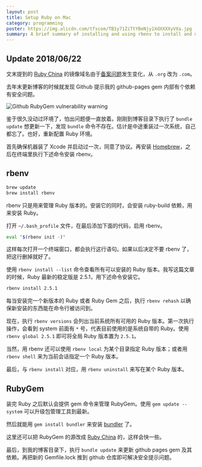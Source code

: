 ```yaml
---
layout: post
title: Setup Ruby on Mac
category: programming
poster: https://img.alicdn.com/tfscom/TB1y71ZiTtYBeNjy1XdXXXXyVXa.jpg
summary: A brief summary of installing and using rbenv to install and manage Ruby
---
```


## Update 2018/06/22

文末提到的 [Ruby China](https://gems.ruby-china.com/) 的镜像域名由于[备案问题](https://ruby-china.org/topics/37030)发生变化，从 `.org` 改为 `.com`。

去年末更新博客的时候就发现 Github 提示我的 github-pages gem 内部有个依赖有安全问题。

![Github RubyGem vulnerability warning](https://img.alicdn.com/tfscom/TB1wB9ZiTtYBeNjy1XdXXXXyVXa.png)

鉴于很久没动过环境了，怕出问题便一直放着。刚刚到博客目录下执行了 `bundle update` 想更新一下，发现 `bundle` 命令不存在。估计是中途重装过一次系统，自己都忘了。也好，重新配置 Ruby 环境。

首先确保机器装了 Xcode 并启动过一次，同意了协议。再安装 [Homebrew](https://brew.sh/)，之后在终端里执行下述命令安装 rbenv。

## rbenv

```bash
brew update
brew install rbenv
```

rbenv 只是用来管理 Ruby 版本的。安装它的同时，会安装 ruby-build 依赖，用来安装 Ruby。

打开 `~/.bash_profile` 文件，在最后添加下面的代码，启用 rbenv。

```bash
eval "$(rbenv init -)"
```

这样每次打开一个终端窗口，都会执行这行语句。如果以后决定不要 rbenv 了，把这行删掉就好了。

使用 `rbenv install --list` 命令查看所有可以安装的 Ruby 版本。我写这篇文章的时候，Ruby 最新的稳定版是 2.5.1，用下述命令安装它。

```bash
rbenv install 2.5.1
```

每当安装完一个新版本的 Ruby 或者 Ruby Gem 之后，执行 `rbenv rehash` 以确保新安装的东西能在命令行被访问到。

现在，执行 `rbenv versions` 会列出当前系统所有可用的 Ruby 版本。第一次执行操作，会看到 system 前面有 `*` 号，代表目前使用的是系统自带的 Ruby。使用 `rbenv global 2.5.1` 即可将全局 Ruby 版本置为 `2.5.1`。

当然，用 rbenv 还可以使用 `rbenv local` 为某个目录指定 Ruby 版本；或者用 `rbenv shell` 来为当前会话指定一个 Ruby 版本。

最后，与 `rbenv install` 对应，用 `rbenv uninstall` 来写在某个 Ruby 版本。

## RubyGem

装完 Ruby 之后默认会提供 gem 命令来管理 RubyGem。使用 `gem update --system` 可以升级包管理工具到最新。

然后就能用 `gem install bundler` 来安装 [bundler](http://bundler.io/) 了。

这里还可以把 RubyGem 的源改成 [Ruby China](https://gems.ruby-china.com/) 的，这样会快一些。

最后，到我的博客目录下，执行 `bundle update` 来更新 github pages gem 及其依赖。再把新的 Gemfile.lock 推到 github 仓库即可解决安全提示问题。
